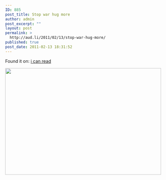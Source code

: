 ```yaml
---
ID: 885
post_title: Stop war hug more
author: admin
post_excerpt: ""
layout: post
permalink: >
  http://aud.li/2011/02/13/stop-war-hug-more/
published: true
post_date: 2011-02-13 18:31:52
---
```

Found it on: <a href="http://icanread.tumblr.com">i can read</a>

<a href="http://aud.li/wp-content/uploads/2011/02/war.jpg"><img class="aligncenter size-full wp-image-886" title="war" src="http://aud.li/wp-content/uploads/2011/02/war.jpg" alt="" width="500" height="342" /></a>